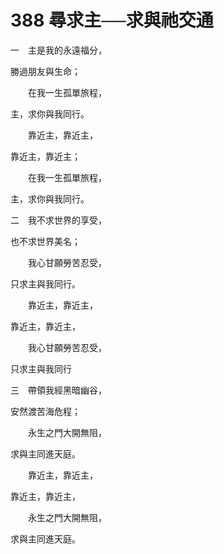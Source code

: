 # 388 尋求主──求與祂交通

一　主是我的永遠福分，

勝過朋友與生命；

　　在我一生孤單旅程，

主，求你與我同行。

　　靠近主，靠近主，

靠近主，靠近主；

　　在我一生孤單旅程，

主，求你與我同行。

二　我不求世界的享受，

也不求世界美名；

　　我心甘願勞苦忍受，

只求主與我同行。

　　靠近主，靠近主，

靠近主，靠近主，

　　我心甘願勞苦忍受，

只求主與我同行

三　帶領我經黑暗幽谷，

安然渡苦海危程；

　　永生之門大開無阻，

求與主同進天庭。

　　靠近主，靠近主，

靠近主，靠近主，

　　永生之門大開無阻，

求與主同進天庭。

